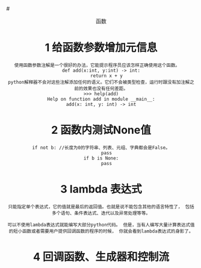 #<center> 函数
# 1 给函数参数增加元信息
    使用函数参数注解是一个很好的办法，它能提示程序员应该怎样正确使用这个函数。   
    def add(x:int, y:int) -> int:
        return x + y
    python解释器不会对这些注解添加任何的语义。它们不会被类型检查，运行时跟没有加注解之前的效果也没有任何差距。
    >>> help(add)
    Help on function add in module __main__:
    add(x: int, y: int) -> int
# 2 函数内测试None值
    if not b: //长度为0的字符串、列表、元组、字典都会是False。
        pass
    if b is None:
        pass
# 3 lambda 表达式
    只能指定单个表达式，它的值就是最后的返回值。也就是说不能包含其他的语言特性了， 包括多个语句、条件表达式、迭代以及异常处理等等。

    可以不使用lambda表达式就能编写大部分python代码。 但是，当有人编写大量计算表达式值的短小函数或者需要用户提供回调函数的程序的时候， 你就会看到lambda表达式的身影了。

# 4 回调函数、生成器和控制流